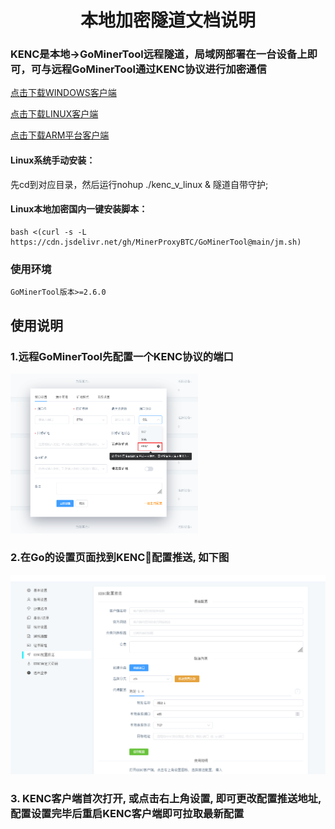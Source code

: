 <div align="center">

# 本地加密隧道文档说明

</div>

<p id="kenc"></p>

### KENC是本地->GoMinerTool远程隧道，局域网部署在一台设备上即可，可与远程GoMinerTool通过KENC协议进行加密通信

<a href="https://github.com/MinerProxyBTC/GoMinerTool/raw/main/KENC/windows.zip">点击下载WINDOWS客户端</a>

<a href="https://github.com/MinerProxyBTC/GoMinerTool/raw/main/KENC/kenc_linux_amd64">点击下载LINUX客户端</a>

<a href="https://github.com/MinerProxyBTC/GoMinerTool/raw/main/KENC/kenc_linux_arm64">点击下载ARM平台客户端</a>

#### Linux系统手动安装：
先cd到对应目录，然后运行nohup ./kenc_v_linux &
隧道自带守护;
#### Linux本地加密国内一键安装脚本：
```
bash <(curl -s -L https://cdn.jsdelivr.net/gh/MinerProxyBTC/GoMinerTool@main/jm.sh)
```

### 使用环境
```
GoMinerTool版本>=2.6.0
```

## 使用说明

### 1.远程GoMinerTool先配置一个KENC协议的端口

<img src="./../image/t14.png" alt="Logo" width="300">

### 2.在Go的设置页面找到KENC配置推送, 如下图
<img src="./../image/kenc.png" alt="Logo">

### 3. KENC客户端首次打开, 或点击右上角设置, 即可更改配置推送地址, 配置设置完毕后重启KENC客户端即可拉取最新配置
